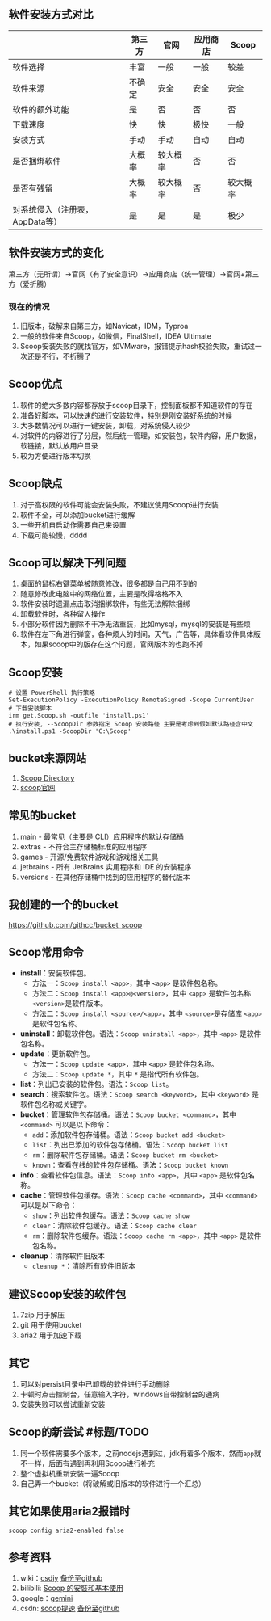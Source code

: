 ## 软件安装方式对比
|                        | 第三方 | 官网   | 应用商店 | Scoop |
|------------------------|-----|------|------|-------|
| 软件选择                   | 丰富  | 一般   | 一般   | 较差    |
| 软件来源                   | 不确定 | 安全   | 安全   | 安全    |
| 软件的额外功能                | 是   | 否    | 否    | 否     |
| 下载速度                   | 快   | 快    | 极快   | 一般    |
| 安装方式                   | 手动  | 手动   | 自动   | 自动    |
| 是否捆绑软件                 | 大概率 | 较大概率 | 否    | 否     |
| 是否有残留                  | 大概率 | 较大概率 | 否    | 较大概率  |
| 对系统侵入（注册表，AppData等） | 是   | 是    | 是    | 极少    |

## 软件安装方式的变化
第三方（无所谓）->官网（有了安全意识）->应用商店（统一管理）->官网+第三方（爱折腾）

### 现在的情况
1. 旧版本，破解来自第三方，如Navicat，IDM，Typroa
2. 一般的软件来自Scoop，如微信，FinalShell，IDEA Ultimate
3. Scoop安装失败的就找官方，如VMware，报错提示hash校验失败，重试过一次还是不行，不折腾了

## Scoop优点
1. 软件的绝大多数内容都存放于scoop目录下，控制面板都不知道软件的存在
2. 准备好脚本，可以快速的进行安装软件，特别是刚安装好系统的时候
3. 大多数情况可以进行一键安装，卸载，对系统侵入较少
4. 对软件的内容进行了分层，然后统一管理，如安装包，软件内容，用户数据，软链接，默认放用户目录
5. 较为方便进行版本切换

## Scoop缺点
1. 对于高权限的软件可能会安装失败，不建议使用Scoop进行安装
2. 软件不全，可以添加bucket进行缓解
3. 一些开机自启动作需要自己来设置
4. 下载可能较慢，dddd

## Scoop可以解决下列问题
1. 桌面的鼠标右键菜单被随意修改，很多都是自己用不到的
2. 随意修改此电脑中的网络位置，主要是改得格格不入
3. 软件安装时遗漏点击取消捆绑软件，有些无法解除捆绑
4. 卸载软件时，各种留人操作
5. 小部分软件因为删除不干净无法重装，比如mysql，mysql的安装是有些烦
6. 软件在左下角进行弹窗，各种烦人的时间，天气，广告等，具体看软件具体版本，如果scoop中的版存在这个问题，官网版本的也跑不掉

## Scoop安装
````
# 设置 PowerShell 执行策略
Set-ExecutionPolicy -ExecutionPolicy RemoteSigned -Scope CurrentUser
# 下载安装脚本
irm get.Scoop.sh -outfile 'install.ps1'
# 执行安装, --ScoopDir 参数指定 Scoop 安装路径 主要是考虑到假如默认路径含中文
.\install.ps1 -ScoopDir 'C:\Scoop'
````

## bucket来源网站
1.  [Scoop Directory](https://rasa.github.io/scoop-directory/search)
2.  [scoop官网](https://Scoop.sh/)

## 常见的bucket
1. main - 最常见（主要是 CLI）应用程序的默认存储桶
2. extras - 不符合主存储桶标准的应用程序
3. games - 开源/免费软件游戏和游戏相关工具
4. jetbrains - 所有 JetBrains 实用程序和 IDE 的安装程序
5. versions - 在其他存储桶中找到的应用程序的替代版本

## 我创建的一个的bucket
https://github.com/githcc/bucket_scoop

## Scoop常用命令
* **install**：安装软件包。
    * 方法一：`Scoop install <app>`，其中 `<app>` 是软件包名称。
    * 方法二：`Scoop install <app>@<version>`，其中 `<app>` 是软件包名称 `<version>`是软件版本。
    * 方法二：`Scoop install <source>/<app>`，其中 `<source>`是存储库 `<app>` 是软件包名称。
* **uninstall**：卸载软件包。语法：`Scoop uninstall <app>`，其中 `<app>` 是软件包名称。
* **update**：更新软件包。
    * 方法一：`Scoop update <app>`，其中 `<app>` 是软件包名称。
    * 方法二：`Scoop update *`，其中 `*` 是指代所有软件包。
* **list**：列出已安装的软件包。语法：`Scoop list`。
* **search**：搜索软件包。语法：`Scoop search <keyword>`，其中 `<keyword>` 是软件包名称或关键字。
* **bucket**：管理软件包存储桶。语法：`Scoop bucket <command>`，其中 `<command>` 可以是以下命令：
    * `add`：添加软件包存储桶。语法：`Scoop bucket add <bucket>`
    * `list`：列出已添加的软件包存储桶。语法：`Scoop bucket list`
    * `rm`：删除软件包存储桶。语法：`Scoop bucket rm <bucket>`
    * `known`：查看在线的软件包存储桶。语法：`Scoop bucket known`
* **info**：查看软件包信息。语法：`Scoop info <app>`，其中 `<app>` 是软件包名称。
* **cache**：管理软件包缓存。语法：`Scoop cache <command>`，其中 `<command>` 可以是以下命令：
    * `show`：列出软件包缓存。语法：`Scoop cache show`
    * `clear`：清除软件包缓存。语法：`Scoop cache clear`
    * `rm`：删除软件包缓存。语法：`Scoop cache rm <app>`，其中 `<app>` 是软件包名称。
* **cleanup**：清除软件旧版本
    * `cleanup *`：清除所有软件旧版本

## 建议Scoop安装的软件包
1. 7zip 用于解压
2. git 用于使用bucket
3. aria2 用于加速下载

## 其它
1. 可以对persist目录中已卸载的软件进行手动删除
2. 卡顿时点击控制台，任意输入字符，windows自带控制台的通病
3. 安装失败可以尝试重新安装

## Scoop的新尝试 #标题/TODO
1. 同一个软件需要多个版本，之前nodejs遇到过，jdk有着多个版本，然而`app`就不一样，后面有遇到再利用Scoop进行补充
2. 整个虚拟机重新安装一遍Scoop
3. 自己弄一个bucket（将破解或旧版本的软件进行一个汇总）

## 其它如果使用aria2报错时
```
scoop config aria2-enabled false
```

## 参考资料
1. wiki：[csdiy](https://csdiy.wiki/%E5%BF%85%E5%AD%A6%E5%B7%A5%E5%85%B7/Scoop/ ) [备份至github](https://github.com/githcc/webpage_self_markdown/blob/main/csdiy/README.md)
2. bilibili: [ Scoop 的安裝和基本使用](https://www.bilibili.com/video/BV1dY411G7cT)
3. google：[gemini](https://gemini.google.com/app)
4. csdn: [ scoop提速](https://blog.csdn.net/weixin_42250302/article/details/124733053) [备份至github](https://github.com/githcc/webpage_self_markdown/blob/main/csdn/scoop%E6%8F%90%E9%80%9F/README.md)